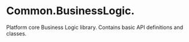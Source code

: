 ﻿# Common.BusinessLogic.

Platform core Business Logic library.
Contains basic API definitions and classes.